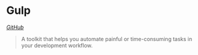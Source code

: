 # Gulp

*[GitHub](https://github.com/gulpjs/gulp)*
> A toolkit that helps you automate painful or time-consuming tasks in your development workflow.
